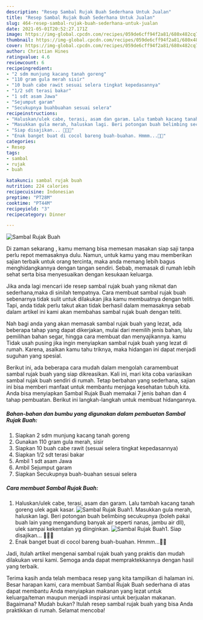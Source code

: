 ```yaml
---
description: "Resep Sambal Rujak Buah Sederhana Untuk Jualan"
title: "Resep Sambal Rujak Buah Sederhana Untuk Jualan"
slug: 464-resep-sambal-rujak-buah-sederhana-untuk-jualan
date: 2021-05-01T20:52:27.171Z
image: https://img-global.cpcdn.com/recipes/059de6cff94f2a81/680x482cq70/sambal-rujak-buah-foto-resep-utama.jpg
thumbnail: https://img-global.cpcdn.com/recipes/059de6cff94f2a81/680x482cq70/sambal-rujak-buah-foto-resep-utama.jpg
cover: https://img-global.cpcdn.com/recipes/059de6cff94f2a81/680x482cq70/sambal-rujak-buah-foto-resep-utama.jpg
author: Christian Hines
ratingvalue: 4.6
reviewcount: 6
recipeingredient:
- "2 sdm munjung kacang tanah goreng"
- "110 gram gula merah sisir"
- "10 buah cabe rawit sesuai selera tingkat kepedasannya"
- "1/2 sdt terasi bakar"
- "1 sdt asam Jawa"
- "Sejumput garam"
- "Secukupnya buahbuahan sesuai selera"
recipeinstructions:
- "Haluskan/ulek cabe, terasi, asam dan garam. Lalu tambah kacang tanah goreng ulek agak kasar."
- "Masukkan gula merah, haluskan lagi. Beri potongan buah belimbing secukupnya (boleh pakai buah lain yang mengandung banyak air seperti nanas, jambu air dll), ulek sampai kekentalan yg diinginkan."
- "Siap disajikan... 🤤🤤🤤"
- "Enak banget buat di cocol bareng buah-buahan. Hmmm...🤤😘"
categories:
- Resep
tags:
- sambal
- rujak
- buah

katakunci: sambal rujak buah 
nutrition: 224 calories
recipecuisine: Indonesian
preptime: "PT28M"
cooktime: "PT44M"
recipeyield: "3"
recipecategory: Dinner

---
```



![Sambal Rujak Buah](https://img-global.cpcdn.com/recipes/059de6cff94f2a81/680x482cq70/sambal-rujak-buah-foto-resep-utama.jpg)

Di zaman  sekarang , kamu memang bisa memesan masakan siap saji tanpa perlu repot memasaknya dulu. Namun, untuk kamu yang mau memberikan sajian terbaik untuk orang tercinta, maka anda memang lebih bagus menghidangkannya dengan tangan sendiri. Sebab, memasak di rumah lebih sehat serta bisa menyesuaikan dengan kesukaan keluarga.

Jika anda lagi mencari ide resep sambal rujak buah yang nikmat dan sederhana,maka di sinilah tempatnya. Cara membuat sambal rujak buah  sebenarnya tidak sulit untuk dilakukan jika kamu membuatnya dengan teliti. Tapi, anda tidak perlu takut akan tidak berhasil dalam memasaknya 
sebab dalam artikel ini kami akan membahas sambal rujak buah dengan teliti.  



Nah bagi anda yang akan memasak sambal rujak buah yang lezat, ada beberapa tahap yang dapat dikerjakan, mulai dari memilih jenis bahan, lalu pemilihan bahan segar, hingga cara membuat dan menyajikannya. kamu Tidak usah pusing jika ingin menyiapkan sambal rujak buah yang lezat di rumah. Karena, asalkan kamu  tahu triknya, maka hidangan ini dapat menjadi suguhan yang spesial.

Berikut ini, ada beberapa cara mudah dalam mengolah caramembuat sambal rujak buah yang siap dikreasikan. Kali ini, mari kita coba variasikan sambal rujak buah sendiri di rumah. Tetap berbahan yang sederhana, sajian ini bisa memberi manfaat untuk membantu menjaga kesehatan tubuh kita. Anda bisa menyiapkan Sambal Rujak Buah memakai 7 jenis bahan dan 4 tahap pembuatan. Berikut ini langkah-langkah untuk membuat hidangannya.

<!--inarticleads1-->

##### Bahan-bahan dan bumbu yang digunakan dalam pembuatan Sambal Rujak Buah:

1. Siapkan 2 sdm munjung kacang tanah goreng
1. Gunakan 110 gram gula merah, sisir
1. Siapkan 10 buah cabe rawit (sesuai selera tingkat kepedasannya)
1. Siapkan 1/2 sdt terasi bakar
1. Ambil 1 sdt asam Jawa
1. Ambil Sejumput garam
1. Siapkan Secukupnya buah-buahan sesuai selera




<!--inarticleads2-->

##### Cara membuat Sambal Rujak Buah:

1. Haluskan/ulek cabe, terasi, asam dan garam. Lalu tambah kacang tanah goreng ulek agak kasar.
<img src="https://img-global.cpcdn.com/steps/5399971553a9a0b2/160x128cq70/sambal-rujak-buah-langkah-memasak-1-foto.jpg" alt="Sambal Rujak Buah">1. Masukkan gula merah, haluskan lagi. Beri potongan buah belimbing secukupnya (boleh pakai buah lain yang mengandung banyak air seperti nanas, jambu air dll), ulek sampai kekentalan yg diinginkan.
<img src="https://img-global.cpcdn.com/steps/0e7e127cc7a3c0b3/160x128cq70/sambal-rujak-buah-langkah-memasak-2-foto.jpg" alt="Sambal Rujak Buah">1. Siap disajikan... 🤤🤤🤤
1. Enak banget buat di cocol bareng buah-buahan. Hmmm...🤤😘




Jadi, itulah artikel mengenai  sambal rujak buah  yang praktis dan mudah dilakukan versi kami. Semoga anda dapat mempraktekkannya dengan hasil yang terbaik. 

Terima kasih anda telah membaca resep yang kita tampilkan di halaman ini. Besar harapan kami, cara membuat  Sambal Rujak Buah sederhana di atas dapat membantu Anda menyiapkan makanan yang lezat untuk keluarga/teman maupun menjadi inspirasi untuk berjualan makanan. Bagaimana? Mudah bukan? Itulah resep sambal rujak buah yang bisa Anda praktikkan di rumah. Selamat mencoba!

